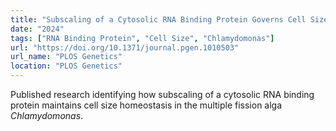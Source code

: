 ```yaml
---
title: "Subscaling of a Cytosolic RNA Binding Protein Governs Cell Size Homeostasis in the Multiple Fission Alga Chlamydomonas"
date: "2024"
tags: ["RNA Binding Protein", "Cell Size", "Chlamydomonas"]
url: "https://doi.org/10.1371/journal.pgen.1010503"
url_name: "PLOS Genetics"
location: "PLOS Genetics"
---
```


Published research identifying how subscaling of a cytosolic RNA binding protein maintains cell size homeostasis in the multiple fission alga *Chlamydomonas*.
